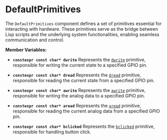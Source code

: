 # DefaultPrimitives

The `DefaultPrimitives` component defines a set of primitives essential for interacting with hardware. These primitives serve as the bridge between Lisp scripts and the underlying system functionalities, enabling seamless communication and control.

**Member Variables:**

- **`constexpr const char* dwrite`**
  Represents the [`dwrite`](../appkit/lispprimitives.md) primitive, responsible for writing the current state to a specified GPIO pin.

- **`constexpr const char* dread`**
  Represents the [`dread`](../appkit/lispprimitives.md) primitive, responsible for reading the current state from a specified GPIO pin.

- **`constexpr const char* awrite`**
  Represents the [`awrite`](../appkit/lispprimitives.md) primitive, responsible for writing the analog data to a specified GPIO pin.

- **`constexpr const char* aread`**
  Represents the [`aread`](../appkit/lispprimitives.md) primitive, responsible for reading the current analog data from a specified GPIO pin.

- **`constexpr const char* bclicked`**
  Represents the [`bclicked`](../appkit/lispprimitives.md) primitive, responsible for handling button click.
